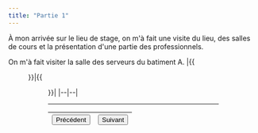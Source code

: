 ```yaml
---
title: "Partie 1"
---
```

À mon arrivée sur le lieu de stage, on m'à fait une visite du lieu, des salles de cours et la présentation d'une partie des professionnels.

On m'à fait visiter la salle des serveurs du batiment A.
|{{<figure src="https://vhascoet-pro.github.io/portfolio-bts.github.io/pics/RDS/racks_serveurs.jpg" alt="rack srv" position="center" style="border-radius: 8px;" caption="Armoire de brassage permettant de trier les câbles de l'IUT et les racks des serveurs de fichiers." captionPosition="right" captionStyle="color: black;" >}}|{{<figure src="https://vhascoet-pro.github.io/portfolio-bts.github.io/pics/RDS/racks_telephonie.jpg" alt="rack tel" position="center" style="border-radius: 8px;" caption="Armoire contenant les racks des serveurs de téléphonie" captionPosition="right" captionStyle="color: black;" >}}|
|--|--|
***
|<button onclick="window.location.href='https://vhascoet-pro.github.io/portfolio-bts.github.io/rds2/rds2_1';">Précédent</button>|<button onclick="window.location.href='https://vhascoet-pro.github.io/portfolio-bts.github.io/rds2/rds2_2';">Suivant</button>|
|--|--|